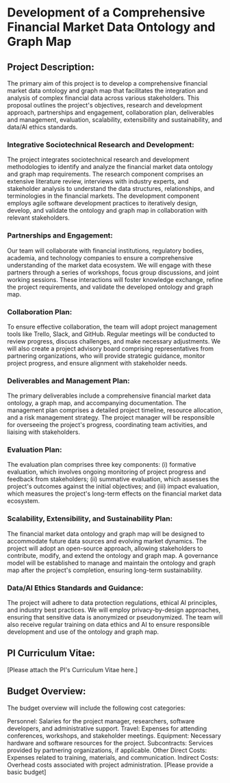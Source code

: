 # Development of a Comprehensive Financial Market Data Ontology and Graph Map

## Project Description:
The primary aim of this project is to develop a comprehensive financial market data ontology and graph map that facilitates the integration and analysis of complex financial data across various stakeholders. This proposal outlines the project's objectives, research and development approach, partnerships and engagement, collaboration plan, deliverables and management, evaluation, scalability, extensibility and sustainability, and data/AI ethics standards.

### Integrative Sociotechnical Research and Development:
The project integrates sociotechnical research and development methodologies to identify and analyze the financial market data ontology and graph map requirements. The research component comprises an extensive literature review, interviews with industry experts, and stakeholder analysis to understand the data structures, relationships, and terminologies in the financial markets. The development component employs agile software development practices to iteratively design, develop, and validate the ontology and graph map in collaboration with relevant stakeholders.

### Partnerships and Engagement:
Our team will collaborate with financial institutions, regulatory bodies, academia, and technology companies to ensure a comprehensive understanding of the market data ecosystem. We will engage with these partners through a series of workshops, focus group discussions, and joint working sessions. These interactions will foster knowledge exchange, refine the project requirements, and validate the developed ontology and graph map.

### Collaboration Plan:
To ensure effective collaboration, the team will adopt project management tools like Trello, Slack, and GitHub. Regular meetings will be conducted to review progress, discuss challenges, and make necessary adjustments. We will also create a project advisory board comprising representatives from partnering organizations, who will provide strategic guidance, monitor project progress, and ensure alignment with stakeholder needs.

### Deliverables and Management Plan:
The primary deliverables include a comprehensive financial market data ontology, a graph map, and accompanying documentation. The management plan comprises a detailed project timeline, resource allocation, and a risk management strategy. The project manager will be responsible for overseeing the project's progress, coordinating team activities, and liaising with stakeholders.

### Evaluation Plan:
The evaluation plan comprises three key components: (i) formative evaluation, which involves ongoing monitoring of project progress and feedback from stakeholders; (ii) summative evaluation, which assesses the project's outcomes against the initial objectives; and (iii) impact evaluation, which measures the project's long-term effects on the financial market data ecosystem.

### Scalability, Extensibility, and Sustainability Plan:
The financial market data ontology and graph map will be designed to accommodate future data sources and evolving market dynamics. The project will adopt an open-source approach, allowing stakeholders to contribute, modify, and extend the ontology and graph map. A governance model will be established to manage and maintain the ontology and graph map after the project's completion, ensuring long-term sustainability.

### Data/AI Ethics Standards and Guidance:
The project will adhere to data protection regulations, ethical AI principles, and industry best practices. We will employ privacy-by-design approaches, ensuring that sensitive data is anonymized or pseudonymized. The team will also receive regular training on data ethics and AI to ensure responsible development and use of the ontology and graph map.

## PI Curriculum Vitae:

[Please attach the PI's Curriculum Vitae here.]

## Budget Overview:

The budget overview will include the following cost categories:

Personnel: Salaries for the project manager, researchers, software developers, and administrative support.
Travel: Expenses for attending conferences, workshops, and stakeholder meetings.
Equipment: Necessary hardware and software resources for the project.
Subcontracts: Services provided by partnering organizations, if applicable.
Other Direct Costs: Expenses related to training, materials, and communication.
Indirect Costs: Overhead costs associated with project administration.
[Please provide a basic budget]
